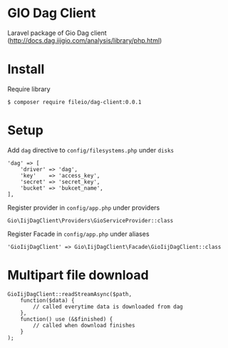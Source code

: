 # GIO Dag Client

Laravel package of Gio Dag client (http://docs.dag.iijgio.com/analysis/library/php.html)

# Install

Require library

```
$ composer require fileio/dag-client:0.0.1
```

# Setup

Add `dag` directive to `config/filesystems.php` under `disks`

```
'dag' => [
    'driver' => 'dag',
    'key'    => 'access_key',
    'secret' => 'secret_key',
    'bucket' => 'bukcet_name',
],
```

Register provider in `config/app.php` under providers

```
Gio\IijDagClient\Providers\GioServiceProvider::class
```

Register Facade in `config/app.php` under aliases

```
'GioIijDagClient' => Gio\IijDagClient\Facade\GioIijDagClient::class
```

# Multipart file download

```
GioIijDagClient::readStreamAsync($path,
    function($data) {
        // called everytime data is downloaded from dag
    },
    function() use (&$finished) {
        // called when download finishes
    }
);
```
